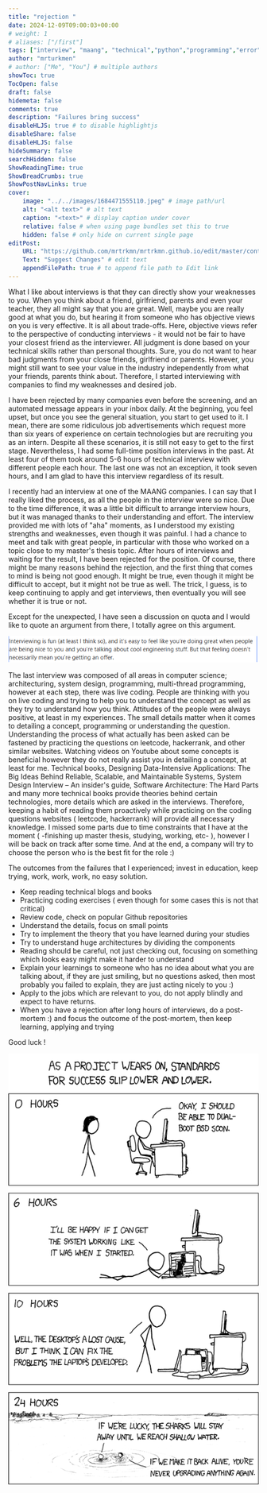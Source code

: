 ```yaml
---
title: "rejection "
date: 2024-12-09T09:00:03+00:00
# weight: 1
# aliases: ["/first"]
tags: ["interview", "maang", "technical","python","programming","error"]
author: "mrturkmen"
# author: ["Me", "You"] # multiple authors
showToc: true
TocOpen: false
draft: false
hidemeta: false
comments: true
description: "Failures bring success"
disableHLJS: true # to disable highlightjs
disableShare: false
disableHLJS: false
hideSummary: false
searchHidden: false
ShowReadingTime: true
ShowBreadCrumbs: true
ShowPostNavLinks: true
cover:
    image: "../../images/1684471555110.jpeg" # image path/url
    alt: "<alt text>" # alt text
    caption: "<text>" # display caption under cover
    relative: false # when using page bundles set this to true
    hidden: false # only hide on current single page
editPost:
    URL: "https://github.com/mrtrkmn/mrtrkmn.github.io/edit/master/content"
    Text: "Suggest Changes" # edit text
    appendFilePath: true # to append file path to Edit link
---
```


What I like about interviews is that they can directly show your weaknesses to you. When you think about a friend, girlfriend, parents and even your teacher, they all might say that you are great. Well, maybe you are really good at what you do, but hearing it from someone who has objective views on you is very effective. It is all about trade-offs. Here, objective views refer to the perspective of conducting interviews - it would not be fair to have your closest friend as the interviewer. All judgment is done based on your technical skills rather than personal thoughts. Sure, you do not want to hear bad judgments from your close friends, girlfriend or parents. However, you might still want to see your value in the industry independently from what your friends, parents think about. Therefore, I started interviewing with companies to find my weaknesses and desired job.

I have been rejected by many companies even before the screening, and an automated message appears in your inbox daily. At the beginning, you feel upset, but once you see the general situation, you start to get used to it. I mean, there are some ridiculous job advertisements which request more than six years of experience on certain technologies but are recruiting you as an intern. Despite all these scenarios, it is still not easy to get to the first stage. Nevertheless, I had some full-time position interviews in the past. At least four of them took around 5-6 hours of technical interview with different people each hour. The last one was not an exception, it took seven hours, and I am glad to have this interview regardless of its result.

I recently had an interview at one of the MAANG companies. I can say that I really liked the process, as all the people in the interview were so nice. Due to the time difference, it was a little bit difficult to arrange interview hours, but it was managed thanks to their understanding and effort. The interview provided me with lots of "aha" moments, as I understood my existing strengths and weaknesses, even though it was painful. I had a chance to meet and talk with great people, in particular with those who worked on a topic close to my master's thesis topic. After hours of interviews and waiting for the result, I have been rejected for the position. Of course, there might be many reasons behind the rejection, and the first thing that comes to mind is being not good enough. It might be true, even though it might be difficult to accept, but it might not be true as well. The trick, I guess, is to keep continuing to apply and get interviews, then eventually you will see whether it is true or not.

Except for the unexpected, I have seen a discussion on quota and I would like to quote an argument from there, I totally agree on this argument. 

![MAANG](../../images/interviewing-is-fun.png)



The last interview was composed of all areas in computer science; architecturing, system design, programming, multi-thread programming, however at each step, there was live coding. People are thinking with you on live coding and trying to help you to understand the concept as well as they try to understand how you think. Attitudes of the people were always positive, at least in my experiences. The small details matter when it comes to detailing a concept, programming or understanding the question. Understanding the process of what actually has been asked can be fastened by practicing the questions on leetcode, hackerrank, and other similar websites. Watching videos on Youtube about some concepts is beneficial however they do not really assist you in detailing a concept, at least for me. Technical books, Designing Data-Intensive Applications: The Big Ideas Behind Reliable, Scalable, and Maintainable Systems, System Design Interview – An insider's guide, Software Architecture: The Hard Parts and many more technical books provide theories behind certain technologies, more details which are asked in the interviews. Therefore, keeping a habit of reading them proactively while practicing on the coding questions websites ( leetcode, hackerrank) will provide all necessary knowledge. I missed some parts due to time constraints that I have at the moment ( -finishing up master thesis, studying, working, etc- ), however I will be back on track after some time.  And at the end, a  company will try to choose the person who is the best fit for the role :) 


The outcomes from the failures that I experienced; invest in education,  keep trying, work, work, work, no easy solution.

- Keep reading technical blogs and books 
- Practicing coding exercises ( even though for some cases this is not that critical) 
- Review code, check on popular Github repositories 
- Understand the details, focus on small points
- Try to implement the theory that you have learned during your studies
- Try to understand huge architectures by dividing the components
- Reading should be careful, not just checking out, focusing on something which looks easy might make it harder to understand
- Explain your learnings to someone who has no idea about what you are talking about, if they are just smiling, but no questions asked, then most probably you failed to explain, they are just acting nicely to you :)  
- Apply to the jobs which are relevant to you, do not apply blindly and expect to have returns.
- When you have a rejection after long hours of interviews, do a post-mortem :) and focus the outcome of the post-mortem,  then keep learning, applying and trying 

Good luck ! 

![XCKD-ANIME](../../images/xckd-uname.png)

